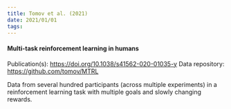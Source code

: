 ```yaml
---
title: Tomov et al. (2021)
date: 2021/01/01
tags:
---
```


#### Multi-task reinforcement learning in humans

Publication(s): https://doi.org/10.1038/s41562-020-01035-y
Data repository: https://github.com/tomov/MTRL

Data from several hundred participants (across multiple experiments) in a reinforcement learning task with multiple goals and slowly changing rewards.
